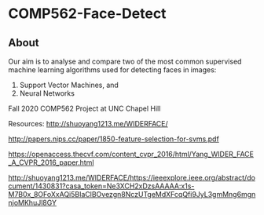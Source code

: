 # COMP562-Face-Detect

## About
Our aim is to analyse and compare two of the most common supervised machine learning algorithms used for detecting faces in images:
1. Support Vector Machines, and
2. Neural Networks

Fall 2020 COMP562 Project at UNC Chapel Hill

Resources:
http://shuoyang1213.me/WIDERFACE/

http://papers.nips.cc/paper/1850-feature-selection-for-svms.pdf

https://openaccess.thecvf.com/content_cvpr_2016/html/Yang_WIDER_FACE_A_CVPR_2016_paper.html

http://shuoyang1213.me/WIDERFACE/https://ieeexplore.ieee.org/abstract/document/1430831?casa_token=Ne3XCH2xDzsAAAAA:x1s-M7B0x_8OFoXxAQi5BIaClBOvezgn8NczUTgeMdXFcqQfi9JyL3gmMng6mgnnjoMKhuJl8GY
